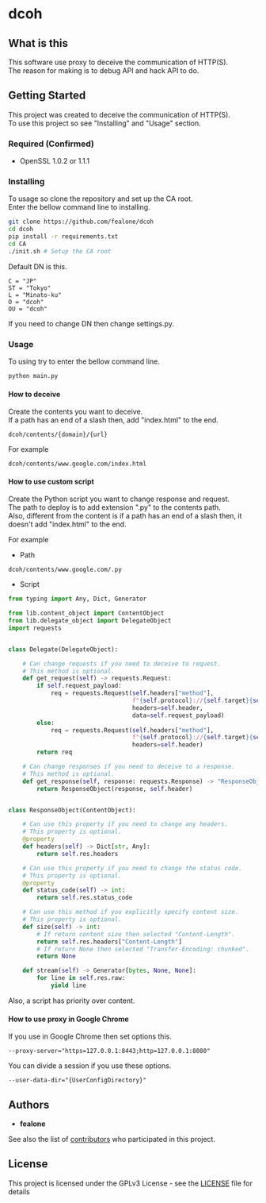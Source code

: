 # dcoh

## What is this

This software use proxy to deceive the communication of HTTP(S).  
The reason for making is to debug API and hack API to do.  

## Getting Started

This project was created to deceive the communication of HTTP(S).  
To use this project so see "Installing" and "Usage" section.  

### Required (Confirmed)
* OpenSSL 1.0.2 or 1.1.1

### Installing
To usage so clone the repository and set up the CA root.  
Enter the bellow command line to installing.  

```bash
git clone https://github.com/fealone/dcoh
cd dcoh
pip install -r requirements.txt
cd CA
./init.sh # Setup the CA root
```

Default DN is this.

```
C = "JP"
ST = "Tokyo"
L = "Minato-ku"
O = "dcoh"
OU = "dcoh"
```

If you need to change DN then change settings.py.

### Usage 
To using try to enter the bellow command line.  

```bash
python main.py
```

#### How to deceive
Create the contents you want to deceive.  
If a path has an end of a slash then, add "index.html" to the end.  

`dcoh/contents/{domain}/{url}`

For example

`dcoh/contents/www.google.com/index.html`

#### How to use custom script
Create the Python script you want to change response and request.  
The path to deploy is to add extension ".py" to the contents path.  
Also, different from the content is if a path has an end of a slash then, it doesn't add "index.html" to the end.  

For example  

* Path

`dcoh/contents/www.google.com/.py`

* Script

```python
from typing import Any, Dict, Generator

from lib.content_object import ContentObject
from lib.delegate_object import DelegateObject
import requests


class Delegate(DelegateObject):

    # Can change requests if you need to deceive to request.
    # This method is optional.
    def get_request(self) -> requests.Request:
        if self.request_payload:
            req = requests.Request(self.headers["method"],
                                   f"{self.protocol}://{self.target}{self.headers['url']}",
                                   headers=self.header,
                                   data=self.request_payload)
        else:
            req = requests.Request(self.headers["method"],
                                   f"{self.protocol}://{self.target}{self.headers['url']}",
                                   headers=self.header)
        return req

    # Can change responses if you need to deceive to a response.
    # This method is optional.
    def get_response(self, response: requests.Response) -> "ResponseObject":
        return ResponseObject(response, self.header)


class ResponseObject(ContentObject):

    # Can use this property if you need to change any headers.
    # This property is optional.
    @property
    def headers(self) -> Dict[str, Any]:
        return self.res.headers

    # Can use this property if you need to change the status code.
    # This property is optional.
    @property
    def status_code(self) -> int:
        return self.res.status_code

    # Can use this method if you explicitly specify content size.
    # This property is optional.
    def size(self) -> int:
        # If return content size then selected "Content-Length".
        return self.res.headers["Content-Length"]
        # If return None then selected "Transfer-Encoding: chunked".
        return None

    def stream(self) -> Generator[bytes, None, None]:
        for line in self.res.raw:
            yield line
```

Also, a script has priority over content.  

#### How to use proxy in Google Chrome

If you use in Google Chrome then set options this.

```
--proxy-server="https=127.0.0.1:8443;http=127.0.0.1:8080"
```

You can divide a session if you use these options.

```
--user-data-dir="{UserConfigDirectory}"
```

## Authors

* **fealone**

See also the list of [contributors](https://github.com/fealone/dcoh/contributors) who participated in this project.

## License

This project is licensed under the GPLv3 License - see the [LICENSE](LICENSE) file for details
